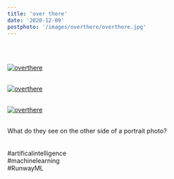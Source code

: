 ```yaml
---
title: 'over there'
date: '2020-12-09'
postphoto: '/images/overthere/overthere.jpg'
---
```

<br>
<br>

[![overthere](/images/overthere/overthere.jpg)](https://www.instagram.com/p/CIkX7-WpW0-/?utm_source=ig_web_copy_link)
<br>
<br>

[![overthere](/images/overthere/overthere2.jpg)](https://www.instagram.com/p/CIkY4i1pIVB/?utm_source=ig_web_copy_link)
<br>
<br>

[![overthere](/images/overthere/overthere3.jpg)](https://www.instagram.com/p/CIkY6kUpc6R/?utm_source=ig_web_copy_link)
<br>
<br>


What do they see on the other side of a portrait photo?
<br>
<br>
<br>
#artificalintelligence <br>
#machinelearning <br>
#RunwayML <br>


<br>
<br>
<!-- 
#h1
##h2
###h3
####h4
#####h5
######h6
- brabra is list
**bold text**
_Italic_ or *Italic*

-->

<center>
© 2021 YOSY POKARI
</center>
<br>